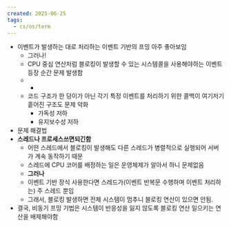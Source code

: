 ```yaml
---
created: 2025-06-25
tags:
  - cs/os/term
---
```

- 이벤트가 발생하는 대로 처리하는 이벤트 기반의 프밍 아주 좋아보임
	- 그러나!
	- CPU 중심 연산처럼 블로킹이 발생할 수 있는 시스템콜을 사용해야하는 이벤트 등장 순간 문제 발생함
	- +
	- 코드 구조가 한 덩이가 아닌 각기 특정 이벤트를 처리하기 위한 콜백이 여기저기 흩어진 구조도 문제 악화
		- 가독성 저하
		- 유지보수성 저하
- 문제 해결법
- **스레드나 프로세스쓰면되긴함**
	- 어떤 스레드에서 블로킹이 발생해도 다른 스레드가 병렬적으로 실행되어 서버가 계속 동작하기 때문
	- 스레드에 CPU 코어를 배정하는 일은 운영체제가 알아서 하니 문제없음
	- **그러나**
	- 이벤트 기반 장식 사용한다면 스레드가(이벤트 반복문 수행하며 이벤트 처리하는) 주 스레드 뿐임
	- 그래서, 블로킹 발생하면 전체 시스템이 멈추니 블로킹 연산이 있으면 안됨.
- 결국, 비동기 프밍 기법은 시스템이 반응성을 잃지 않도록 블로킹 연산 일으키는 연산을 배제해야함